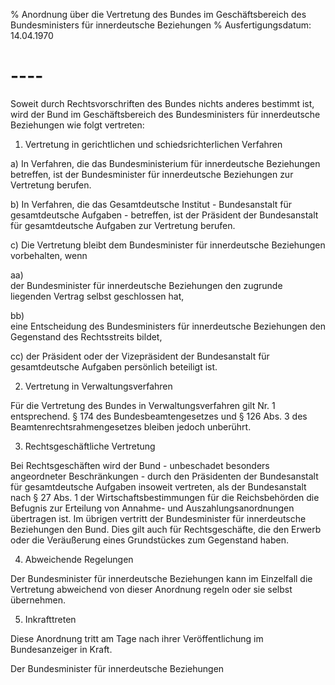 % Anordnung über die Vertretung des Bundes im Geschäftsbereich des Bundesministers für innerdeutsche Beziehungen
% Ausfertigungsdatum: 14.04.1970
 
# ----

Soweit durch Rechtsvorschriften des Bundes nichts anderes bestimmt ist, wird der Bund im Geschäftsbereich des Bundesministers für innerdeutsche Beziehungen wie folgt vertreten:

1. Vertretung in gerichtlichen und schiedsrichterlichen Verfahren

a) In Verfahren, die das Bundesministerium für innerdeutsche Beziehungen betreffen, ist der Bundesminister für innerdeutsche Beziehungen zur Vertretung berufen.

b) In Verfahren, die das Gesamtdeutsche Institut - Bundesanstalt für gesamtdeutsche Aufgaben - betreffen, ist der Präsident der Bundesanstalt für gesamtdeutsche Aufgaben zur Vertretung berufen.

c) Die Vertretung bleibt dem Bundesminister für innerdeutsche Beziehungen vorbehalten, wenn

aa)  
der Bundesminister für innerdeutsche Beziehungen den zugrunde liegenden Vertrag selbst geschlossen hat,

bb)  
eine Entscheidung des Bundesministers für innerdeutsche Beziehungen den Gegenstand des Rechtsstreits bildet,

cc) der Präsident oder der Vizepräsident der Bundesanstalt für gesamtdeutsche Aufgaben persönlich beteiligt ist.

2. Vertretung in Verwaltungsverfahren

Für die Vertretung des Bundes in Verwaltungsverfahren gilt Nr. 1 entsprechend. § 174 des Bundesbeamtengesetzes und § 126 Abs. 3 des Beamtenrechtsrahmengesetzes bleiben jedoch unberührt.

3. Rechtsgeschäftliche Vertretung

Bei Rechtsgeschäften wird der Bund - unbeschadet besonders angeordneter Beschränkungen - durch den Präsidenten der Bundesanstalt für gesamtdeutsche Aufgaben insoweit vertreten, als der Bundesanstalt nach § 27 Abs. 1 der Wirtschaftsbestimmungen für die Reichsbehörden die Befugnis zur Erteilung von Annahme- und Auszahlungsanordnungen übertragen ist. Im übrigen vertritt der Bundesminister für innerdeutsche Beziehungen den Bund. Dies gilt auch für Rechtsgeschäfte, die den Erwerb oder die Veräußerung eines Grundstückes zum Gegenstand haben.

4. Abweichende Regelungen

Der Bundesminister für innerdeutsche Beziehungen kann im Einzelfall die Vertretung abweichend von dieser Anordnung regeln oder sie selbst übernehmen.

5. Inkrafttreten

Diese Anordnung tritt am Tage nach ihrer Veröffentlichung im Bundesanzeiger in Kraft.

  
Der Bundesminister für innerdeutsche Beziehungen
